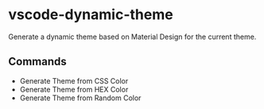 # vscode-dynamic-theme

Generate a dynamic theme based on Material Design for the current theme.

## Commands

- Generate Theme from CSS Color
- Generate Theme from HEX Color
- Generate Theme from Random Color
